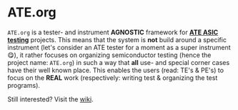 # ATE.org
`ATE.org` is a tester- and instrument **AGNOSTIC** framework for **<ins>ATE ASIC testing</ins>** projects. This means that the system is **not** build around a specific instrument (let's consider an ATE tester for a moment as a super instrument😋), it rather focuses on 
organizing semiconductor testing (hence the project name: `ATE.org`) in such a way that **all** use- and special corner cases have
their well known place. This enables the users (read: TE's & PE's) to focus on the **REAL** work (respectively: writing test & organizing the test programs). 

Still interested? Visit the [wiki](https://github.com/ate-org/ATE.org/wiki).

